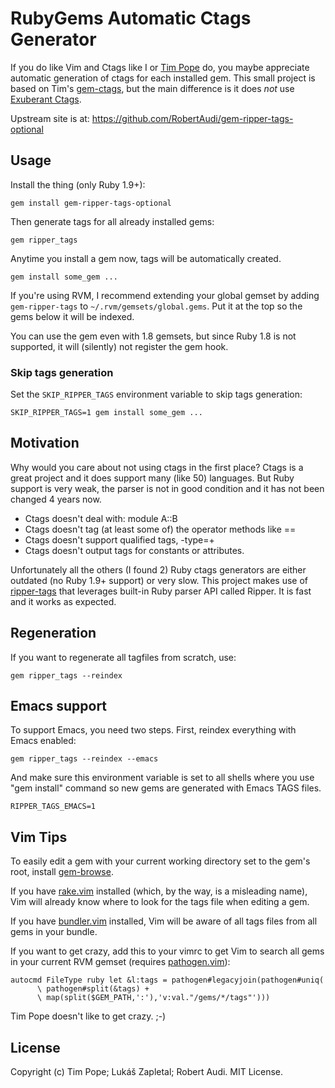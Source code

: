RubyGems Automatic Ctags Generator
==================================

If you do like Vim and Ctags like I or [Tim Pope][] do, you maybe appreciate
automatic generation of ctags for each installed gem. This small project is
based on Tim's [gem-ctags][], but the main difference is it does *not* use
[Exuberant Ctags][].

Upstream site is at: https://github.com/RobertAudi/gem-ripper-tags-optional

Usage
-----

Install the thing (only Ruby 1.9+):

    gem install gem-ripper-tags-optional

Then generate tags for all already installed gems:

    gem ripper_tags

Anytime you install a gem now, tags will be automatically created.

    gem install some_gem ...

If you're using RVM, I recommend extending your global gemset by adding
`gem-ripper-tags` to `~/.rvm/gemsets/global.gems`.  Put it at the top so the
gems below it will be indexed.

You can use the gem even with 1.8 gemsets, but since Ruby 1.8 is not
supported, it will (silently) not register the gem hook.

### Skip tags generation

Set the `SKIP_RIPPER_TAGS` environment variable to skip tags generation:

    SKIP_RIPPER_TAGS=1 gem install some_gem ...

Motivation
----------

Why would you care about not using ctags in the first place? Ctags is a great
project and it does support many (like 50) languages. But Ruby support is very
weak, the parser is not in good condition and it has not been changed 4 years
now.

 * Ctags doesn't deal with: module A::B
 * Ctags doesn't tag (at least some of) the operator methods like ==
 * Ctags doesn't support qualified tags, -type=+
 * Ctags doesn't output tags for constants or attributes.

Unfortunately all the others (I found 2) Ruby ctags generators are either
outdated (no Ruby 1.9+ support) or very slow. This project makes use of
[ripper-tags][] that leverages built-in Ruby parser API called Ripper. It is
fast and it works as expected.

Regeneration
------------

If you want to regenerate all tagfiles from scratch, use:

    gem ripper_tags --reindex

Emacs support
-------------

To support Emacs, you need two steps. First, reindex everything with Emacs
enabled:

    gem ripper_tags --reindex --emacs

And make sure this environment variable is set to all shells where you use
"gem install" command so new gems are generated with Emacs TAGS files.

    RIPPER_TAGS_EMACS=1

Vim Tips
--------

To easily edit a gem with your current working directory set to the
gem's root, install [gem-browse][].

If you have [rake.vim][] installed (which, by the way, is a misleading
name), Vim will already know where to look for the tags file when
editing a gem.

If you have [bundler.vim][] installed, Vim will be aware of all tags
files from all gems in your bundle.

If you want to get crazy, add this to your vimrc to get Vim to search
all gems in your current RVM gemset (requires [pathogen.vim][]):

    autocmd FileType ruby let &l:tags = pathogen#legacyjoin(pathogen#uniq(
          \ pathogen#split(&tags) +
          \ map(split($GEM_PATH,':'),'v:val."/gems/*/tags"')))

Tim Pope doesn't like to get crazy. ;-)

License
-------

Copyright (c) Tim Pope; Lukáš Zapletal; Robert Audi. MIT License.

[Tim Pope]: http://tpo.pe/
[Exuberant Ctags]: http://ctags.sourceforge.net/
[gem-ctags]: https://github.com/tpope/gem-ctags
[gem-browse]: https://github.com/tpope/gem-browse
[bundler.vim]: https://github.com/tpope/vim-bundler
[pathogen.vim]: https://github.com/tpope/vim-pathogen
[rake.vim]: https://github.com/tpope/vim-rake
[ripper-tags]: https://github.com/tmm1/ripper-tags
